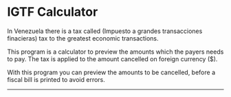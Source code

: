 # IGTF Calculator

In Venezuela there is a tax called (Impuesto a grandes transacciones finacieras) tax to the greatest economic transactions.

This program is a calculator to preview the amounts which the payers needs to pay. The tax is applied to the amount cancelled on foreign currency ($).

With this program you can preview the amounts to be cancelled, before a fiscal bill is printed to avoid errors.

---
